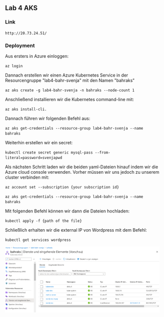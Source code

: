 ## Lab 4 AKS

### Link

`http://20.73.24.51/`

### Deployment 

Aus ersters in Azure einloggen: 

`az login`

Dannach erstellen wir einen Azure Kubernetes Service in der Resourcengruppe "lab4-bahr-svenja" mit den Namen "bahraks"

`az aks create -g lab4-bahr-svenja -n bahraks --node-count 1`

Anschließend installieren wir die Kubernetes command-line mit: 

`az aks install-cli.`

Dannach führen wir folgenden Befehl aus: 

`az aks get-credentials --resource-group lab4-bahr-svenja --name bahraks`

Weiterhin erstellen wir ein secret:

`kubectl create secret generic mysql-pass --from-literal=password=svenjapwd`

Als nächsten Schritt laden wir die beiden yaml-Dateien hinauf indem wir die Azure cloud console verwenden. Vorher müssen wir uns jedoch zu unserem cluster verbinden mit:

`az account set --subscription {your subscription id}`

`az aks get-credentials --resource-group lab4-bahr-svenja --name bahraks`

Mit folgenden Befehl können wir dann die Dateien hochladen: 

`kubectl apply -f {path of the file}`

Schließlich erhalten wir die external IP von Wordpress mit dem Befehl:

`kubectl get services wordpress`

 ![aks cluster](cluster.PNG)